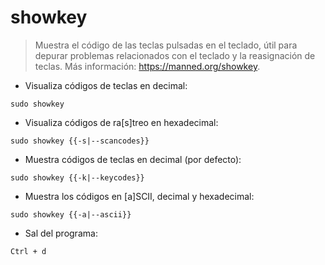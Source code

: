 # showkey

> Muestra el código de las teclas pulsadas en el teclado, útil para depurar problemas relacionados con el teclado y la reasignación de teclas.
> Más información: <https://manned.org/showkey>.

- Visualiza códigos de teclas en decimal:

`sudo showkey`

- Visualiza códigos de ra[s]treo en hexadecimal:

`sudo showkey {{-s|--scancodes}}`

- Muestra códigos de teclas en decimal (por defecto):

`sudo showkey {{-k|--keycodes}}`

- Muestra los códigos en [a]SCII, decimal y hexadecimal:

`sudo showkey {{-a|--ascii}}`

- Sal del programa:

`Ctrl + d`
